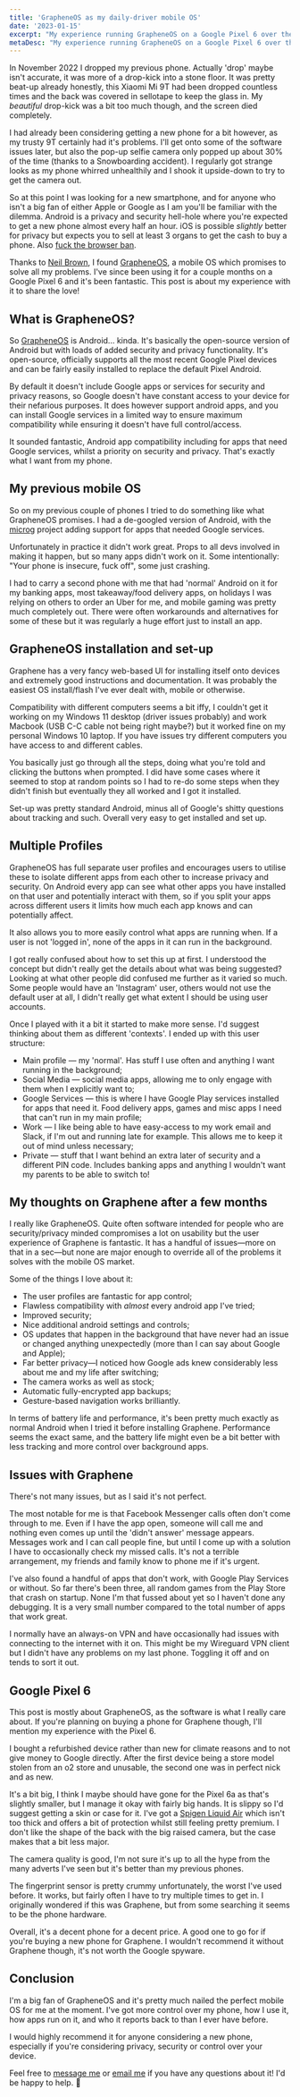 ```yaml
---
title: 'GrapheneOS as my daily-driver mobile OS'
date: '2023-01-15'
excerpt: "My experience running GrapheneOS on a Google Pixel 6 over the past few months as my daily-driver phone OS"
metaDesc: "My experience running GrapheneOS on a Google Pixel 6 over the past few months as my daily-driver phone OS"
---
```


In November 2022 I dropped my previous phone. Actually 'drop' maybe isn't accurate, it was more of a drop-kick into a stone floor. It was pretty beat-up already honestly, this Xiaomi Mi 9T had been dropped countless times and the back was covered in sellotape to keep the glass in. My *beautiful* drop-kick was a bit too much though, and the screen died completely.

I had already been considering getting a new phone for a bit however, as my trusty 9T certainly had it's problems. I'll get onto some of the software issues later, but also the pop-up selfie camera only popped up about 30% of the time (thanks to a Snowboarding accident). I regularly got strange looks as my phone whirred unhealthily and I shook it upside-down to try to get the camera out.

So at this point I was looking for a new smartphone, and for anyone who isn't a big fan of either Apple or Google as I am you'll be familiar with the dilemma. Android is a privacy and security hell-hole where you're expected to get a new phone almost every half an hour. iOS is possible *slightly* better for privacy but expects you to sell at least 3 organs to get the cash to buy a phone. Also [fuck the browser ban](/writing/cma-mobile-browsers-mir/).

Thanks to [Neil Brown](https://mastodon.neilzone.co.uk/@neil), I found [GrapheneOS](https://grapheneos.org), a mobile OS which promises to solve all my problems. I've since been using it for a couple months on a Google Pixel 6 and it's been fantastic. This post is about my experience with it to share the love!

## What is GrapheneOS?

So [GrapheneOS](https://grapheneos.org) is Android... kinda. It's basically the open-source version of Android but with loads of added security and privacy functionality. It's open-source, officially supports all the most recent Google Pixel devices and can be fairly easily installed to replace the default Pixel Android.

By default it doesn't include Google apps or services for security and privacy reasons, so Google doesn't have constant access to your device for their nefarious purposes. It does however support android apps, and you can install Google services in a limited way to ensure maximum compatibility while ensuring it doesn't have full control/access.

It sounded fantastic, Android app compatibility including for apps that need Google services, whilst a priority on security and privacy. That's exactly what I want from my phone.

## My previous mobile OS

So on my previous couple of phones I tried to do something like what GrapheneOS promises. I had a de-googled version of Android, with the [microg](https://microg.org) project adding support for apps that needed Google services.

Unfortunately in practice it didn't work great. Props to all devs involved in making it happen, but so many apps didn't work on it. Some intentionally: "Your phone is insecure, fuck off", some just crashing.

I had to carry a second phone with me that had 'normal' Android on it for my banking apps, most takeaway/food delivery apps, on holidays I was relying on others to order an Uber for me, and mobile gaming was pretty much completely out. There were often workarounds and alternatives for some of these but it was regularly a huge effort just to install an app.

## GrapheneOS installation and set-up

Graphene has a very fancy web-based UI for installing itself onto devices and extremely good instructions and documentation. It was probably the easiest OS install/flash I've ever dealt with, mobile or otherwise.

Compatibility with different computers seems a bit iffy, I couldn't get it working on my Windows 11 desktop (driver issues probably) and work Macbook (USB C-C cable not being right maybe?) but it worked fine on my personal Windows 10 laptop. If you have issues try different computers you have access to and different cables.

You basically just go through all the steps, doing what you're told and clicking the buttons when prompted. I did have some cases where it seemed to stop at random points so I had to re-do some steps when they didn't finish but eventually they all worked and I got it installed.

Set-up was pretty standard Android, minus all of Google's shitty questions about tracking and such. Overall very easy to get installed and set up.

## Multiple Profiles

GrapheneOS has full separate user profiles and encourages users to utilise these to isolate different apps from each other to increase privacy and security. On Android every app can see what other apps you have installed on that user and potentially interact with them, so if you split your apps across different users it limits how much each app knows and can potentially affect.

It also allows you to more easily control what apps are running when. If a user is not 'logged in', none of the apps in it can run in the background.

I got really confused about how to set this up at first. I understood the concept but didn't really get the details about what was being suggested? Looking at what other people did confused me further as it varied so much. Some people would have an 'Instagram' user, others would not use the default user at all, I didn't really get what extent I should be using user accounts.

Once I played with it a bit it started to make more sense. I'd suggest thinking about them as different 'contexts'. I ended up with this user structure:

- Main profile — my 'normal'. Has stuff I use often and anything I want running in the background;
- Social Media — social media apps, allowing me to only engage with them when I explicitly want to;
- Google Services — this is where I have Google Play services installed for apps that need it. Food delivery apps, games and misc apps I need that can't run in my main profile;
- Work — I like being able to have easy-access to my work email and Slack, if I'm out and running late for example. This allows me to keep it out of mind unless necessary;
- Private — stuff that I want behind an extra later of security and a different PIN code. Includes banking apps and anything I wouldn't want my parents to be able to switch to!

## My thoughts on Graphene after a few months

I really like GrapheneOS. Quite often software intended for people who are security/privacy minded compromises a lot on usability but the user experience of Graphene is fantastic. It has a handful of issues—more on that in a sec—but none are major enough to override all of the problems it solves with the mobile OS market.

Some of the things I love about it:

- The user profiles are fantastic for app control;
- Flawless compatibility with *almost* every android app I've tried;
- Improved security;
- Nice additional android settings and controls;
- OS updates that happen in the background that have never had an issue or changed anything unexpectedly (more than I can say about Google and Apple);
- Far better privacy—I noticed how Google ads knew considerably less about me and my life after switching;
- The camera works as well as stock;
- Automatic fully-encrypted app backups;
- Gesture-based navigation works brilliantly.

In terms of battery life and performance, it's been pretty much exactly as normal Android when I tried it before installing Graphene. Performance seems the exact same, and the battery life might even be a bit better with less tracking and more control over background apps.

## Issues with Graphene

There's not many issues, but as I said it's not perfect.

The most notable for me is that Facebook Messenger calls often don't come through to me. Even if I have the app open, someone will call me and nothing even comes up until the 'didn't answer' message appears. Messages work and I can call people fine, but until I come up with a solution I have to occasionally check my missed calls. It's not a terrible arrangement, my friends and family know to phone me if it's urgent.

I've also found a handful of apps that don't work, with Google Play Services or without. So far there's been three, all random games from the Play Store that crash on startup. None I'm that fussed about yet so I haven't done any debugging. It is a very small number compared to the total number of apps that work great.

I normally have an always-on VPN and have occasionally had issues with connecting to the internet with it on. This might be my Wireguard VPN client but I didn't have any problems on my last phone. Toggling it off and on tends to sort it out.

## Google Pixel 6

This post is mostly about GrapheneOS, as the software is what I really care about. If you're planning on buying a phone for Graphene though, I'll mention my experience with the Pixel 6.

I bought a refurbished device rather than new for climate reasons and to not give money to Google directly. After the first device being a store model stolen from an o2 store and unusable, the second one was in perfect nick and as new.

It's a bit big, I think I maybe should have gone for the Pixel 6a as that's slightly smaller, but I manage it okay with fairly big hands. It is slippy so I'd suggest getting a skin or case for it. I've got a [Spigen Liquid Air](https://www.spigen.com/products/pixel-6-case-liquid-air) which isn't too thick and offers a bit of protection whilst still feeling pretty premium. I don't like the shape of the back with the big raised camera, but the case makes that a bit less major.

The camera quality is good, I'm not sure it's up to all the hype from the many adverts I've seen but it's better than my previous phones.

The fingerprint sensor is pretty crummy unfortunately, the worst I've used before. It works, but fairly often I have to try multiple times to get in. I originally wondered if this was Graphene, but from some searching it seems to be the phone hardware.

Overall, it's a decent phone for a decent price. A good one to go for if you're buying a new phone for Graphene. I wouldn't recommend it without Graphene though, it's not worth the Google spyware.

## Conclusion

I'm a big fan of GrapheneOS and it's pretty much nailed the perfect mobile OS for me at the moment. I've got more control over my phone, how I use it, how apps run on it, and who it reports back to than I ever have before.

I would highly recommend it for anyone considering a new phone, especially if you're considering privacy, security or control over your device.

Feel free to [message me](mastodon.scot/@accudio) or [email me](mailto:alistair@accudio.com) if you have any questions about it! I'd be happy to help. 👋
